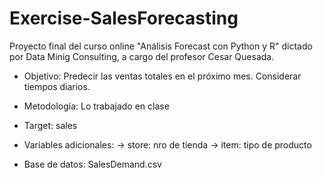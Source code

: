 # Exercise-SalesForecasting

Proyecto final del curso online "Análisis Forecast con Python y R" dictado por Data Minig Consulting, a cargo del profesor Cesar Quesada.

- Objetivo:
  Predecir las ventas totales en el próximo mes. Considerar tiempos diarios.

- Metodología: Lo trabajado en clase

- Target: sales

- Variables adicionales:
  -> store: nro de tienda
  -> item: tipo de producto

- Base de datos: SalesDemand.csv
